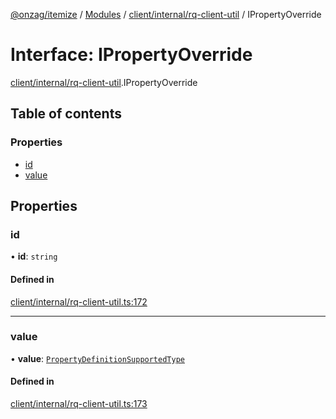 [@onzag/itemize](../README.md) / [Modules](../modules.md) / [client/internal/rq-client-util](../modules/client_internal_rq_client_util.md) / IPropertyOverride

# Interface: IPropertyOverride

[client/internal/rq-client-util](../modules/client_internal_rq_client_util.md).IPropertyOverride

## Table of contents

### Properties

- [id](client_internal_rq_client_util.IPropertyOverride.md#id)
- [value](client_internal_rq_client_util.IPropertyOverride.md#value)

## Properties

### id

• **id**: `string`

#### Defined in

[client/internal/rq-client-util.ts:172](https://github.com/onzag/itemize/blob/59702dd5/client/internal/rq-client-util.ts#L172)

___

### value

• **value**: [`PropertyDefinitionSupportedType`](../modules/base_Root_Module_ItemDefinition_PropertyDefinition_types.md#propertydefinitionsupportedtype)

#### Defined in

[client/internal/rq-client-util.ts:173](https://github.com/onzag/itemize/blob/59702dd5/client/internal/rq-client-util.ts#L173)
